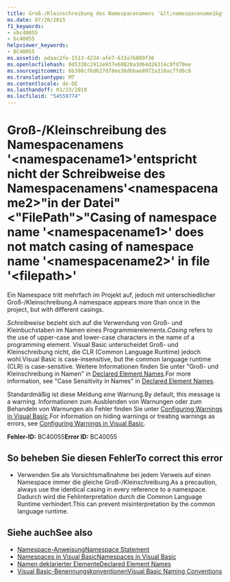 ```yaml
---
title: Groß-/Kleinschreibung des Namespacenamens '&lt;namespacename1&gt;'entspricht nicht der Schreibweise des Namespacenamens'&lt;namespacename2&gt;"in der Datei"&lt;"FilePath"&gt;"
ms.date: 07/20/2015
f1_keywords:
- vbc40055
- bc40055
helpviewer_keywords:
- BC40055
ms.assetid: adaac2fe-1513-4234-afe7-633a76089f36
ms.openlocfilehash: 0d5330c2912e937e60820a3d64d26314c0fd70ee
ms.sourcegitcommit: 6b308cf6d627d78ee36dbbae8972a310ac7fd6c8
ms.translationtype: MT
ms.contentlocale: de-DE
ms.lasthandoff: 01/23/2019
ms.locfileid: "54559774"
---
```

# <a name="casing-of-namespace-name-ltnamespacename1gt-does-not-match-casing-of-namespace-name-ltnamespacename2gt-in-file-ltfilepathgt"></a><span data-ttu-id="41b25-102">Groß-/Kleinschreibung des Namespacenamens '&lt;namespacename1&gt;'entspricht nicht der Schreibweise des Namespacenamens'&lt;namespacename2&gt;"in der Datei"&lt;"FilePath"&gt;"</span><span class="sxs-lookup"><span data-stu-id="41b25-102">Casing of namespace name '&lt;namespacename1&gt;' does not match casing of namespace name '&lt;namespacename2&gt;' in file '&lt;filepath&gt;'</span></span>
<span data-ttu-id="41b25-103">Ein Namespace tritt mehrfach im Projekt auf, jedoch mit unterschiedlicher Groß-/Kleinschreibung.</span><span class="sxs-lookup"><span data-stu-id="41b25-103">A namespace appears more than once in the project, but with different casings.</span></span>  
  
 <span data-ttu-id="41b25-104">*Schreibweise* bezieht sich auf die Verwendung von Groß- und Kleinbuchstaben im Namen eines Programmierelements.</span><span class="sxs-lookup"><span data-stu-id="41b25-104">*Casing* refers to the use of upper-case and lower-case characters in the name of a programming element.</span></span> <span data-ttu-id="41b25-105">Visual Basic unterscheidet Groß- und Kleinschreibung nicht, die CLR (Common Language Runtime) jedoch wohl.</span><span class="sxs-lookup"><span data-stu-id="41b25-105">Visual Basic is case-insensitive, but the common language runtime (CLR) is case-sensitive.</span></span> <span data-ttu-id="41b25-106">Weitere Informationen finden Sie unter "Groß- und Kleinschreibung in Namen" in [Declared Element Names](../../visual-basic/programming-guide/language-features/declared-elements/declared-element-names.md).</span><span class="sxs-lookup"><span data-stu-id="41b25-106">For more information, see "Case Sensitivity in Names" in [Declared Element Names](../../visual-basic/programming-guide/language-features/declared-elements/declared-element-names.md).</span></span>  
  
 <span data-ttu-id="41b25-107">Standardmäßig ist diese Meldung eine Warnung.</span><span class="sxs-lookup"><span data-stu-id="41b25-107">By default, this message is a warning.</span></span> <span data-ttu-id="41b25-108">Informationen zum Ausblenden von Warnungen oder zum Behandeln von Warnungen als Fehler finden Sie unter [Configuring Warnings in Visual Basic](/visualstudio/ide/configuring-warnings-in-visual-basic).</span><span class="sxs-lookup"><span data-stu-id="41b25-108">For information on hiding warnings or treating warnings as errors, see [Configuring Warnings in Visual Basic](/visualstudio/ide/configuring-warnings-in-visual-basic).</span></span>  
  
 <span data-ttu-id="41b25-109">**Fehler-ID:** BC40055</span><span class="sxs-lookup"><span data-stu-id="41b25-109">**Error ID:** BC40055</span></span>  
  
## <a name="to-correct-this-error"></a><span data-ttu-id="41b25-110">So beheben Sie diesen Fehler</span><span class="sxs-lookup"><span data-stu-id="41b25-110">To correct this error</span></span>  
  
-   <span data-ttu-id="41b25-111">Verwenden Sie als Vorsichtsmaßnahme bei jedem Verweis auf einen Namespace immer die gleiche Groß-/Kleinschreibung.</span><span class="sxs-lookup"><span data-stu-id="41b25-111">As a precaution, always use the identical casing in every reference to a namespace.</span></span> <span data-ttu-id="41b25-112">Dadurch wird die Fehlinterpretation durch die Common Language Runtime verhindert.</span><span class="sxs-lookup"><span data-stu-id="41b25-112">This can prevent misinterpretation by the common language runtime.</span></span>  
  
## <a name="see-also"></a><span data-ttu-id="41b25-113">Siehe auch</span><span class="sxs-lookup"><span data-stu-id="41b25-113">See also</span></span>
- [<span data-ttu-id="41b25-114">Namespace-Anweisung</span><span class="sxs-lookup"><span data-stu-id="41b25-114">Namespace Statement</span></span>](../../visual-basic/language-reference/statements/namespace-statement.md)
- [<span data-ttu-id="41b25-115">Namespaces in Visual Basic</span><span class="sxs-lookup"><span data-stu-id="41b25-115">Namespaces in Visual Basic</span></span>](../../visual-basic/programming-guide/program-structure/namespaces.md)
- [<span data-ttu-id="41b25-116">Namen deklarierter Elemente</span><span class="sxs-lookup"><span data-stu-id="41b25-116">Declared Element Names</span></span>](../../visual-basic/programming-guide/language-features/declared-elements/declared-element-names.md)
- [<span data-ttu-id="41b25-117">Visual Basic-Benennungskonventionen</span><span class="sxs-lookup"><span data-stu-id="41b25-117">Visual Basic Naming Conventions</span></span>](../../visual-basic/programming-guide/program-structure/naming-conventions.md)
